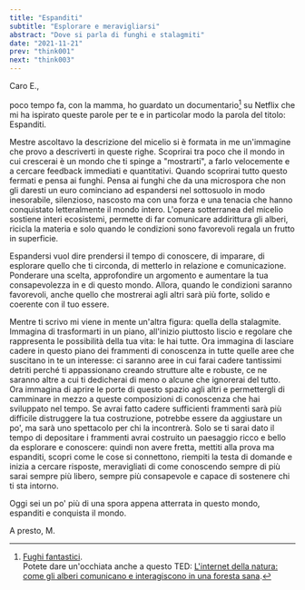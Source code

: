 ```yaml
---
title: "Espanditi"
subtitle: "Esplorare e meravigliarsi"
abstract: "Dove si parla di funghi e stalagmiti"
date: "2021-11-21"
prev: "think001"
next: "think003"
---
```


Caro E.,

poco tempo fa, con la mamma, ho guardato un documentario[^1] su Netflix che mi ha ispirato queste parole per te e in particolar modo la parola  del titolo: Espanditi.

Mestre ascoltavo la descrizione del micelio si è formata in me un'immagine che provo a descriverti in queste righe.
Scoprirai tra poco che il mondo in cui crescerai è un mondo che ti spinge a "mostrarti", a farlo velocemente e a cercare feedback immediati e quantitativi. Quando scoprirai tutto questo fermati e pensa ai funghi.
Pensa ai funghi che da una microspora che non gli daresti un euro cominciano ad espandersi nel sottosuolo in modo inesorabile, silenzioso, nascosto ma con una forza e una tenacia che hanno conquistato letteralmente il mondo intero. L'opera sotterranea del micelio sostiene interi ecosistemi, permette di far comunicare addirittura gli alberi, ricicla la materia e solo quando le condizioni sono favorevoli regala un frutto in superficie.

Espandersi vuol dire prendersi il tempo di conoscere, di imparare, di esplorare quello che ti circonda, di metterlo in relazione e comunicazione. Ponderare una scelta, approfondire un argomento e aumentare la tua consapevolezza in e di questo mondo. Allora, quando le condizioni saranno favorevoli, anche quello che mostrerai agli altri sarà più forte, solido e coerente con il tuo essere.

Mentre ti scrivo mi viene in mente un'altra figura: quella della stalagmite. Immagina di trasformarti in un piano, all'inizio piuttosto liscio e regolare che rappresenta le possibilità della tua vita: le hai tutte.
Ora immagina di lasciare cadere in questo piano dei frammenti di conoscenza in tutte quelle aree che suscitano in te un interesse: ci saranno aree in cui farai cadere tantissimi detriti perché ti appassionano creando strutture alte e robuste, ce ne saranno altre a cui ti dedicherai di meno o alcune che ignorerai del tutto. Ora immagina di aprire le porte di questo spazio agli altri e permettergli di camminare in mezzo a queste composizioni di conoscenza che hai sviluppato nel tempo.
Se avrai fatto cadere sufficienti frammenti sarà più difficile distruggere la tua costruzione, potrebbe essere da aggiustare un po', ma sarà uno spettacolo per chi la incontrerà.
Solo se ti sarai dato il tempo di depositare i frammenti avrai costruito un paesaggio ricco e bello da esplorare e conoscere: quindi non avere fretta, mettiti alla prova ma espanditi, scopri come le cose si connettono, riempiti la testa di domande e inizia a cercare risposte, meravigliati di come conoscendo sempre di più sarai sempre più libero, sempre più consapevole e capace di sostenere chi ti sta intorno.

Oggi sei un po' più di una spora appena atterrata in questo mondo, espanditi e conquista il mondo.

A presto,
M.

[^1]: [Fughi fantastici](https://www.netflix.com/it/title/81183477).  
Potete dare un'occhiata anche a questo TED: [L'internet della natura: come gli alberi comunicano e interagiscono in una foresta sana](https://www.youtube.com/watch?v=breDQqrkikM).